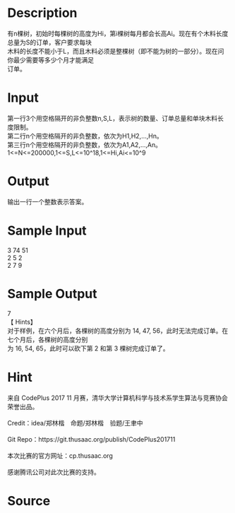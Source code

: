 
# Description

<div class="content"><div>有n棵树，初始时每棵树的高度为Hi，第i棵树每月都会长高Ai。现在有个木料长度总量为S的订单，客户要求每块</div>
<div>木料的长度不能小于L，而且木料必须是整棵树（即不能为树的一部分）。现在问你最少需要等多少个月才能满足</div>
<div>订单。</div>
<p></p></div>

# Input

<div class="content"><div>第一行3个用空格隔开的非负整数n,S,L，表示树的数量、订单总量和单块木料长</div>
<div>度限制。</div>
<div>第二行n个用空格隔开的非负整数，依次为H1,H2,...,Hn。</div>
<div>第三行n个用空格隔开的非负整数，依次为A1,A2,...,An。</div>
<div>1&lt;=N&lt;=200000,1&lt;=S,L&lt;=10^18,1&lt;=Hi,Ai&lt;=10^9</div>
<p></p></div>

# Output

<div class="content"><div>输出一行一个整数表示答案。</div>
<p></p></div>

# Sample Input

<div class="content"><span class="sampledata">3 74 51<br/>
2 5 2<br/>
2 7 9</span></div>

# Sample Output

<div class="content"><span class="sampledata">7<br/>
【 Hints】<br/>
对于样例，在六个月后，各棵树的高度分别为 14, 47, 56，此时无法完成订单。在七个月后，各棵树的高度分别<br/>
为 16, 54, 65，此时可以砍下第 2 和第 3 棵树完成订单了。</span></div>

# Hint

<div class="content"><p></p><div>来自 CodePlus 2017 11 月赛，清华大学计算机科学与技术系学生算法与竞赛协会 荣誉出品。</div><br/>
<div>Credit：idea/郑林楷　命题/郑林楷　验题/王聿中</div><br/>
<div>Git Repo：https://git.thusaac.org/publish/CodePlus201711</div><br/>
<div>本次比赛的官方网址：cp.thusaac.org</div><br/>
<div>感谢腾讯公司对此次比赛的支持。</div><p></p></div>

# Source

<div class="content"><p><a href="problemset.php?search="></a></p></div>

